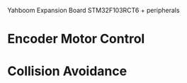 Yahboom Expansion Board
STM32F103RCT6 + peripherals


# Encoder Motor Control

# Collision Avoidance
